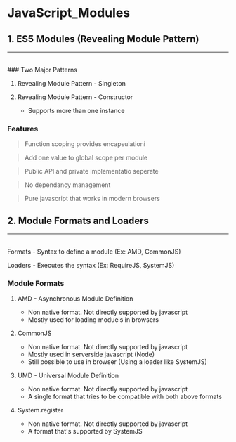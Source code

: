 JavaScript_Modules
==================

## 1. ES5 Modules (Revealing Module Pattern)
----------------------------------------
<br />
### Two Major Patterns

 1. Revealing Module Pattern - Singleton  
      
 2. Revealing Module Pattern - Constructor  
    - Supports more than one instance

### Features  

 > Function scoping provides encapsulationi  
  
 > Add one value to global scope per module  
  
 > Public API and private implementatio seperate  
  
 > No dependancy management  
  
 > Pure javascript that works in modern browsers


## 2. Module Formats and Loaders
--------------------------------
<br />
Formats - Syntax to define a module (Ex: AMD, CommonJS)

Loaders - Executes the syntax (Ex: RequireJS, SystemJS)

### Module Formats

1. AMD - Asynchronous Module Definition
    - Non native format. Not directly supported by javascript
    - Mostly used for loading moduels in browsers

2. CommonJS
    - Non native format. Not directly supported by javascript
    - Mostly used in serverside javascript (Node)
    - Still possible to use in browser (Using a loader like SystemJS)

3. UMD - Universal Module Definition
    - Non native format. Not directly supported by javascript
    - A single format that tries to be compatible with both above formats

4. System.register
    - Non native format. Not directly supported by javascript
    - A format that's supported by SystemJS


